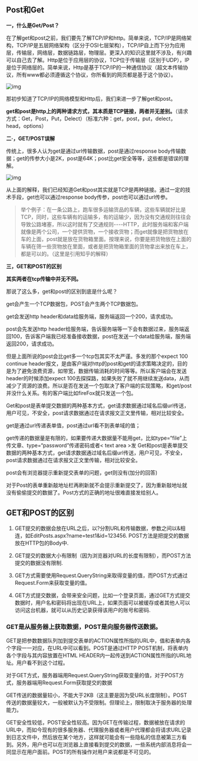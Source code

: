 ## Post和Get

**一，什么是Get/Post？**

在了解get和post之前，我们要先了解TCP/IP和http。简单来说，TCP/IP是网络架构，TCP/IP是五层网络架构（区分于OSI七层架构），TCP/IP自上而下分为应用层，传输层，网络层，数据链路层，物理层。更深入的知识这里就不涉及，有兴趣可以自己去了解。Http是位于应用层的协议，TCP位于传输层（区别于UDP），IP是位于网络层的。简单来说，Http是基于TCP/IP的一种通信协议（超文本传输协议，所有www都必须遵循这个协议，你所看到的网页都是基于这个协议）。



![img](https:////upload-images.jianshu.io/upload_images/11969846-75379c36a98e71a0.png?imageMogr2/auto-orient/strip%7CimageView2/2/w/770/format/webp)



那初步知道了TCP/IP的网络模型和Http后，我们来进一步了解get和post。

**get和post是http上的两种请求方式，其本质是TCP链接，两者并无差别。**（请求方式：Get，Post，Put，Delect）（标准六种：get，post，put，delect，head，options）

**二·，GET/POST误解**

传统上，很多人认为get是通过url传输数据，post是通过response body传输数据；get的传参大小是2K，post是64K；post比get安全等等，这些都是错误的理解。



![img](https:////upload-images.jianshu.io/upload_images/11969846-bf867bad6292215f.png?imageMogr2/auto-orient/strip%7CimageView2/2/w/846/format/webp)



从上面的解释，我们已经知道Get和post其实就是TCP是两种链接。通过一定的技术手段，get也可以通过response body传参，post也可以通过url传参。

> 举个例子：在一条公路上，跑车很多运输货品的车辆，这些车辆就好比是TCP，同时，这些车辆有的运输多，有的运输少，因为没有交通规则往往会导致公路堵塞，所以这时就有了交通规则----HTTP，此时服务端和客户端就像是两个公司，一个提供货物，一个接收货物；而get就像是把货物放在车的上面，post就是放在货物箱里面。按理来说，你要是把货物放在上面的车辆在筛一些货物放在里面，或者是把货物箱里面的货物拿出来放在车上，都是可以的。（这里是引用知乎的解释）

**三，GET和POST的区别**

**其实两者在tcp传输中并无不同。**

那说了这么多，get和post的区别到底是什么呢？

get会产生一个TCP数据包，POST会产生两个TCP数据包。

get会发送http header和data给服务端，服务端返回一个200，请求成功。

post会先发送http header给服务端，告诉服务端等一下会有数据过来，服务端返回100，告诉客户端我已经准备接收数据，post在发送一个data给服务端，服务端返回200，请求成功。

但是上面所说的post会比get多一个tcp包其实不太严谨。多发的那个expect 100 continue header报文，是由客户端对http的post和get的请求策略决定的，目的是为了避免浪费资源，如带宽，数据传输消耗的时间等等。所以客户端会在发送header的时候添加expect 100去探探路，如果失败了就不用继续发送data，从而减少了资源的浪费。所以是否在发送一个包取决了客户端的实现策略，和get/post并没什么关系。有的客户端比如fireFox就只发送一个包。



Get和post是表单提交数据的两种基本方式，get请求数据通过域名后缀url传送，用户可见，不安全，post请求数据通过在请求报文正文里传输，相对比较安全。

get是通过url传递表单值，post通过url看不到表单域的值；

get传递的数据量是有限的，如果要传递大数据量不能用get，比如type=“file”上传文章、type=“password”传递密码或者< text area >发  Get和post是表单提交数据的两种基本方式，get请求数据通过域名后缀url传送，用户可见，不安全，post请求数据通过在请求报文正文里传输，相对比较安全。

post会有浏览器提示重新提交表单的问题，get则没有(加分的回答)

对于Post的表单重新敲地址栏再刷新就不会提示重新提交了，因为重新敲地址就没有偷偷提交的数据了。Post方式的正确的地址很难直接发给别人。

## GET和POST的区别

1. GET提交的数据会放在URL之后，以?分割URL和传输数据，参数之间以&相连，如EditPosts.aspx?name=test1&id=123456. POST方法是把提交的数据放在HTTP包的Body中.

2. GET提交的数据大小有限制（因为浏览器对URL的长度有限制），而POST方法提交的数据没有限制.

3. GET方式需要使用Request.QueryString来取得变量的值，而POST方式通过Request.Form来获取变量的值。

4. GET方式提交数据，会带来安全问题，比如一个登录页面，通过GET方式提交数据时，用户名和密码将出现在URL上，如果页面可以被缓存或者其他人可以访问这台机器，就可以从历史记录获得该用户的账号和密码.

### GET是从服务器上获取数据，POST是向服务器传送数据。

GET是把参数数据队列加到提交表单的ACTION属性所指的URL中，值和表单内各个字段一一对应，在URL中可以看到。POST是通过HTTP POST机制，将表单内各个字段与其内容放置在HTML HEADER内一起传送到ACTION属性所指的URL地址。用户看不到这个过程。

对于GET方式，服务器端用Request.QueryString获取变量的值，对于POST方式，服务器端用Request.Form获取提交的数据

GET传送的数据量较小，不能大于2KB（这主要是因为受URL长度限制）。POST传送的数据量较大，一般被默认为不受限制。但理论上，限制取决于服务器的处理能力。

GET安全性较低，POST安全性较高。因为GET在传输过程，数据被放在请求的URL中，而如今现有的很多服务器、代理服务器或者用户代理都会将请求URL记录到日志文件中，然后放在某个地方，这样就可能会有一些隐私的信息被第三方看到。另外，用户也可以在浏览器上直接看到提交的数据，一些系统内部消息将会一同显示在用户面前。POST的所有操作对用户来说都是不可见的。

